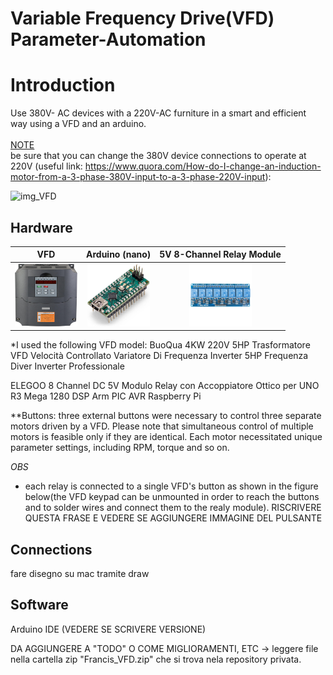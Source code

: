 # Variable Frequency Drive(VFD) Parameter-Automation

# Introduction
Use 380V- AC devices with a 220V-AC furniture in a smart and efficient way using a VFD and an arduino.<br><br>
<ins> NOTE </ins> <br>
be sure that you can change the 380V device connections to operate at 220V (useful link: https://www.quora.com/How-do-I-change-an-induction-motor-from-a-3-phase-380V-input-to-a-3-phase-220V-input):<br>

![img_VFD](https://github.com/user-attachments/assets/c3fd1e39-4385-490a-90b2-c47ab7d462c4)

## Hardware
VFD             |  Arduino (nano)             |5V 8-Channel Relay Module  |
:-------------------------:|:-------------------------:|:-------------------------:|
<img src="https://github.com/maximealive/VFD-Parameter-Automation/blob/main/images/vfd.jpg" width="100" height="100" />  |  <img src="https://github.com/maximealive/VFD-Parameter-Automation/blob/main/images/arduino.jpg" width="100" height="100" />  |<img src="https://github.com/maximealive/VFD-Parameter-Automation/blob/main/images/relays.jpg" width="100" height="100" />  | 

*I used the following VFD model: BuoQua 4KW 220V 5HP Trasformatore VFD Velocità Controllato Variatore Di Frequenza Inverter 5HP Frequenza Diver Inverter Professionale

ELEGOO 8 Channel DC 5V Modulo Relay con Accoppiatore Ottico per UNO R3 Mega 1280 DSP Arm PIC AVR Raspberry Pi

**Buttons: three external buttons were necessary to control three separate motors driven by a VFD. Please note that simultaneous control of multiple motors is feasible only if they are identical. Each motor necessitated unique parameter settings, including RPM, torque and so on. 

*OBS*
- each relay is connected to a single VFD's button as shown in the figure below(the VFD keypad can be unmounted in order to reach the buttons and to solder wires and connect them to the realy module). RISCRIVERE QUESTA FRASE E VEDERE SE AGGIUNGERE IMMAGINE DEL PULSANTE

## Connections
fare disegno su mac tramite draw

## Software
Arduino IDE (VEDERE SE SCRIVERE VERSIONE)



DA AGGIUNGERE A "TODO" O COME MIGLIORAMENTI, ETC -> leggere file nella cartella zip "Francis_VFD.zip" che si trova nela repository privata.
